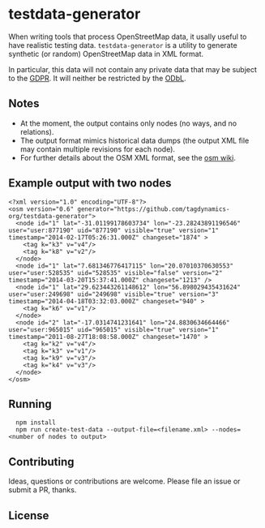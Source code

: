 # testdata-generator

When writing tools that process OpenStreetMap data, it usally useful to
have realistic testing data. `testdata-generator` is a utility to
generate synthetic (or random) OpenStreetMap data in XML format.

In particular, this data will not contain any private data that may be subject
to the [GDPR](https://gdpr-info.eu/). It will neither be restricted
by the [ODbL](https://www.openstreetmap.org/copyright).

## Notes

 - At the moment, the output contains only nodes (no ways, and no relations).
 - The output format mimics historical data dumps (the output XML file may contain multiple revisions for each node).
 - For further details about the OSM XML format, see the [osm wiki](https://wiki.openstreetmap.org/wiki/OSM_XML).

## Example output with two nodes

```
<?xml version="1.0" encoding="UTF-8"?>
<osm version="0.6" generator="https://github.com/tagdynamics-org/testdata-generator">
  <node id="1" lat="-31.01199178603734" lon="-23.28243891196546" user="user:877190" uid="877190" visible="true" version="1" timestamp="2014-02-17T05:26:31.000Z" changeset="1874" >
    <tag k="k3" v="v4"/>
    <tag k="k8" v="v2"/>
  </node>
  <node id="1" lat="7.681346776417115" lon="20.07010370630553" user="user:528535" uid="528535" visible="false" version="2" timestamp="2014-03-20T15:37:41.000Z" changeset="1213" />
  <node id="1" lat="29.623443261148612" lon="56.898029435431624" user="user:249698" uid="249698" visible="true" version="3" timestamp="2014-04-18T03:32:03.000Z" changeset="940" >
    <tag k="k6" v="v1"/>
  </node>
  <node id="2" lat="-17.0314741231641" lon="24.8830634664466" user="user:965015" uid="965015" visible="true" version="1" timestamp="2011-08-27T18:08:58.000Z" changeset="1470" >
    <tag k="k2" v="v4"/>
    <tag k="k3" v="v1"/>
    <tag k="k9" v="v3"/>
    <tag k="k4" v="v3"/>
  </node>
</osm>
```

## Running

```
  npm install
  npm run create-test-data --output-file=<filename.xml> --nodes=<number of nodes to output>
```

## Contributing

Ideas, questions or contributions are welcome. Please file an issue or submit a PR, thanks.

## License

```

```


